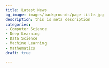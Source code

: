 ```yaml
---
title: Latest News
bg_image: images/backgrounds/page-title.jpg
description: this is meta description
categories:
- Computer Science
- Deep Learning
- Data Science
- Machine Learning
- Mathematics
draft: true

---
```

